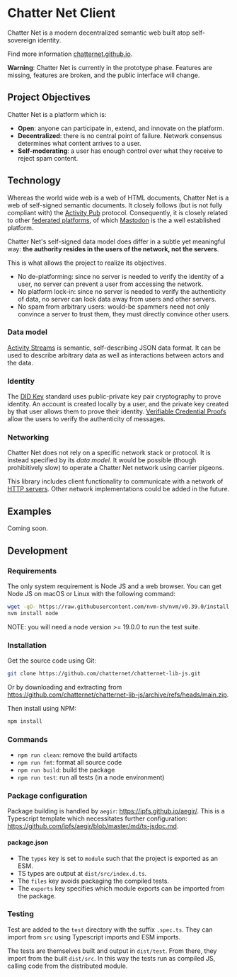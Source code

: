 # Chatter Net Client

Chatter Net is a modern decentralized semantic web built atop self-sovereign identity.

Find more information [chatternet.github.io](https://chatternet.github.io/).

**Warning**: Chatter Net is currently in the prototype phase.
Features are missing,
features are broken,
and the public interface will change.

## Project Objectives

Chatter Net is a platform which is:

- **Open**: anyone can participate in, extend, and innovate on the platform.
- **Decentralized**: there is no central point of failure. Network consensus determines what content arrives to a user.
- **Self-moderating**: a user has enough control over what they receive to reject spam content.

## Technology

Whereas the world wide web is a web of HTML documents,
Chatter Net is a web of self-signed semantic documents.
It closely follows (but is not fully compliant with) the [Activity Pub](https://www.w3.org/TR/activitypub/) protocol.
Consequently, it is closely related to other [federated platforms](https://fediverse.party/),
of which [Mastodon](https://joinmastodon.org/) is the a well established platform.

Chatter Net's self-signed data model does differ in a subtle yet meaningful way:
**the authority resides in the users of the network, not the servers**.

This is what allows the project to realize its objectives.

- No de-platforming: since no server is needed to verify the identity of a user, no server can prevent a user from accessing the network.
- No platform lock-in: since no server is needed to verify the authenticity of data, no server can lock data away from users and other servers.
- No spam from arbitrary users: would-be spammers need not only convince a server to trust them, they must directly convince other users.

### Data model

[Activity Streams](https://www.w3.org/ns/activitystreams) is semantic, self-describing JSON data format.
It can be used to describe arbitrary data as well as interactions between actors and the data.

### Identity

The [DID Key](https://github.com/digitalbazaar/did-method-key/) standard uses public-private key pair cryptography to prove identity.
An account is created locally by a user,
and the private key created by that user allows them to prove their identity.
[Verifiable Credential Proofs](https://w3c.github.io/vc-data-integrity/) allow the users to verify the authenticity of messages.

### Networking

Chatter Net does not rely on a specific network stack or protocol.
It is instead specified by its _data model_.
It would be possible (though prohibitively slow) to operate a Chatter Net network using carrier pigeons.

This library includes client functionality to communicate with a network of [HTTP servers](https://github.com/chatternet/chatternet-server-http/).
Other network implementations could be added in the future.

## Examples

Coming soon.

## Development

### Requirements

The only system requirement is Node JS and a web browser.
You can get Node JS on macOS or Linux with the following command:

```bash
wget -qO- https://raw.githubusercontent.com/nvm-sh/nvm/v0.39.0/install.sh | bash
nvm install node
```

NOTE: you will need a node version >= 19.0.0 to run the test suite.

### Installation

Get the source code using Git:

```bash
git clone https://github.com/chatternet/chatternet-lib-js.git
```

Or by downloading and extracting from
<https://github.com/chatternet/chatternet-lib-js/archive/refs/heads/main.zip>.

Then install using NPM:

```bash
npm install
```

### Commands

- `npm run clean`: remove the build artifacts
- `npm run fmt`: format all source code
- `npm run build`: build the package
- `npm run test`: run all tests (in a node environment)

### Package configuration

Package building is handled by `aegir`:
<https://ipfs.github.io/aegir/>.
This is a Typescript template which necessitates further configuration:
<https://github.com/ipfs/aegir/blob/master/md/ts-jsdoc.md>.

#### package.json

- The `types` key is set to `module` such that the project is exported as an ESM.
- TS types are output at `dist/src/index.d.ts`.
- The `files` key avoids packaging the compiled tests.
- The `exports` key specifies which module exports can be imported from the package.

### Testing

Test are added to the `test` directory with the suffix `.spec.ts`.
They can import from `src` using Typescript imports and ESM imports.

The tests are themselves built and output in `dist/test`.
From there, they import from the built `dist/src`.
In this way the tests run as compiled JS,
calling code from the distributed module.
